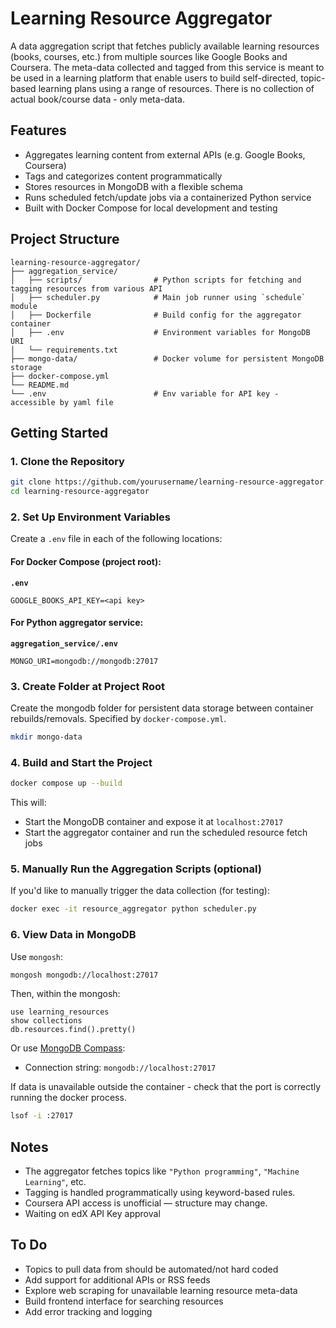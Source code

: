 # Learning Resource Aggregator

A data aggregation script that fetches publicly available learning resources (books, courses, etc.) from multiple sources like Google Books and Coursera. The meta-data collected and tagged from this service is meant to be used in a learning platform that enable users to build self-directed, topic-based learning plans using a range of resources. There is no collection of actual book/course data - only meta-data.

## Features

- Aggregates learning content from external APIs (e.g. Google Books, Coursera)
- Tags and categorizes content programmatically
- Stores resources in MongoDB with a flexible schema
- Runs scheduled fetch/update jobs via a containerized Python service
- Built with Docker Compose for local development and testing

## Project Structure

```
learning-resource-aggregator/
├── aggregation_service/
│   ├── scripts/                # Python scripts for fetching and tagging resources from various API
│   ├── scheduler.py            # Main job runner using `schedule` module
│   ├── Dockerfile              # Build config for the aggregator container
│   ├── .env                    # Environment variables for MongoDB URI
│   └── requirements.txt
├── mongo-data/                 # Docker volume for persistent MongoDB storage
├── docker-compose.yml
└── README.md
└── .env                        # Env variable for API key - accessible by yaml file
```

## Getting Started

### 1. Clone the Repository

```bash
git clone https://github.com/yourusername/learning-resource-aggregator.git
cd learning-resource-aggregator
```

### 2. Set Up Environment Variables

Create a `.env` file in each of the following locations:

#### For Docker Compose (project root):

**`.env`**

```env
GOOGLE_BOOKS_API_KEY=<api key>
```

#### For Python aggregator service:

**`aggregation_service/.env`**

```env
MONGO_URI=mongodb://mongodb:27017
```

### 3. Create Folder at Project Root

Create the mongodb folder for persistent data storage between container rebuilds/removals. Specified by `docker-compose.yml`.

```bash
mkdir mongo-data
```

### 4. Build and Start the Project

```bash
docker compose up --build
```

This will:

- Start the MongoDB container and expose it at `localhost:27017`
- Start the aggregator container and run the scheduled resource fetch jobs

### 5. Manually Run the Aggregation Scripts (optional)

If you'd like to manually trigger the data collection (for testing):

```bash
docker exec -it resource_aggregator python scheduler.py
```

### 6. View Data in MongoDB

Use `mongosh`:

```bash
mongosh mongodb://localhost:27017
```

Then, within the mongosh:

```
use learning_resources
show collections
db.resources.find().pretty()
```

Or use [MongoDB Compass](https://www.mongodb.com/products/compass):

- Connection string: `mongodb://localhost:27017`

If data is unavailable outside the container - check that the port is correctly running the docker process.

```bash
lsof -i :27017
```

## Notes

- The aggregator fetches topics like `"Python programming"`, `"Machine Learning"`, etc.
- Tagging is handled programmatically using keyword-based rules.
- Coursera API access is unofficial — structure may change.
- Waiting on edX API Key approval

## To Do

- Topics to pull data from should be automated/not hard coded 
- Add support for additional APIs or RSS feeds
- Explore web scraping for unavailable learning resource meta-data
- Build frontend interface for searching resources
- Add error tracking and logging

